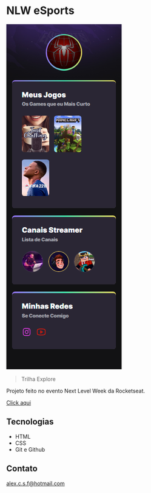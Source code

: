 # NLW eSports 

![preview](./.github/preview.png)

> Trilha Explore

Projeto feito no evento Next Level Week da Rocketseat.

[Click aqui](https://alexcsfernandes.github.io/nlw-p/) 

## Tecnologias

- HTML
- CSS
- Git e Github

## Contato

alex.c.s.f@hotmail.com